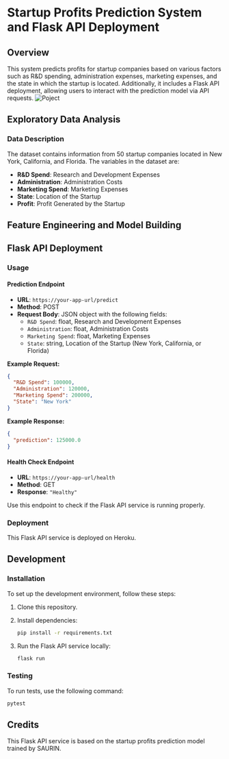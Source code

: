 # Startup Profits Prediction System and Flask API Deployment

## Overview

This system predicts profits for startup companies based on various factors such as R&D spending, administration expenses, marketing expenses, and the state in which the startup is located. Additionally, it includes a Flask API deployment, allowing users to interact with the prediction model via API requests.
![Poject](image.png)

## Exploratory Data Analysis

### Data Description

The dataset contains information from 50 startup companies located in New York, California, and Florida. The variables in the dataset are:

- **R&D Spend**: Research and Development Expenses
- **Administration**: Administration Costs
- **Marketing Spend**: Marketing Expenses
- **State**: Location of the Startup
- **Profit**: Profit Generated by the Startup

[//]: # "Include your EDA steps and findings here."

## Feature Engineering and Model Building

[//]: # "Include your feature engineering steps, model selection, and training details here."

## Flask API Deployment

### Usage

#### Prediction Endpoint

- **URL**: `https://your-app-url/predict`
- **Method**: POST
- **Request Body**: JSON object with the following fields:
  - `R&D Spend`: float, Research and Development Expenses
  - `Administration`: float, Administration Costs
  - `Marketing Spend`: float, Marketing Expenses
  - `State`: string, Location of the Startup (New York, California, or Florida)

**Example Request:**

```json
{
  "R&D Spend": 100000,
  "Administration": 120000,
  "Marketing Spend": 200000,
  "State": "New York"
}
```

**Example Response:**

```json
{
  "prediction": 125000.0
}
```

#### Health Check Endpoint

- **URL**: `https://your-app-url/health`
- **Method**: GET
- **Response**: `"Healthy"`

Use this endpoint to check if the Flask API service is running properly.

### Deployment

This Flask API service is deployed on Heroku.

## Development

### Installation

To set up the development environment, follow these steps:

1. Clone this repository.
2. Install dependencies:

   ```bash
   pip install -r requirements.txt
   ```

3. Run the Flask API service locally:

   ```bash
   flask run
   ```

### Testing

To run tests, use the following command:

```bash
pytest
```

## Credits

This Flask API service is based on the startup profits prediction model trained by SAURIN.
